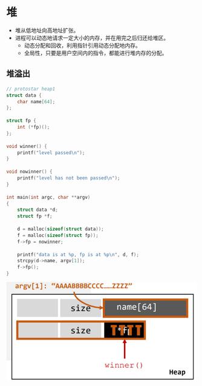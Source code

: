 # 堆

- 堆从低地址向高地址扩张。
- 进程可以动态地请求一定大小的内存，并在用完之后归还给堆区。
  - 动态分配和回收，利用指针引用动态分配地内存。
  - 全局性，只要是用户空间内的指令，都能进行堆内存的分配。

## 堆溢出

```cpp
// protostar heap1
struct data {
    char name[64];
};

struct fp {
    int (*fp)();
};

void winner() {
    printf("level passed\n");
}

void nowinner() {
    printf("level has not been passed\n");
}

int main(int argc, char **argv)
{
    struct data *d;
    struct fp *f;

    d = malloc(sizeof(struct data));
    f = malloc(sizeof(struct fp));
    f->fp = nowinner;

    printf("data is at %p, fp is at %p\n", d, f);
    strcpy(d->name, argv[1]);
    f->fp();
}
```

![protostar-heap-1.](figs/protostar-heap-1.png)

